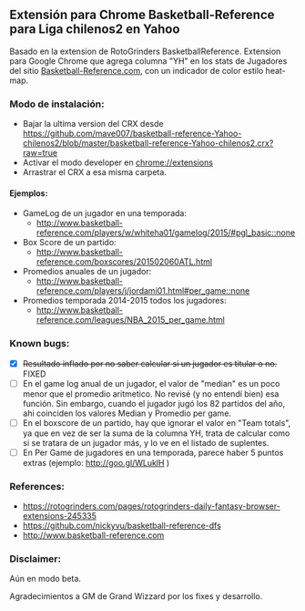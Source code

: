 ## Extensión para Chrome Basketball-Reference para Liga chilenos2 en Yahoo

Basado en la extension de RotoGrinders BasketballReference.
Extension para Google Chrome que agrega columna "YH" en los stats de Jugadores del sitio [Basketball-Reference.com](http://www.basketball-reference.com), con un indicador de color estilo heat-map.

### Modo de instalación:
- Bajar la ultima version del CRX desde https://github.com/mave007/basketball-reference-Yahoo-chilenos2/blob/master/basketball-reference-Yahoo-chilenos2.crx?raw=true
- Activar el modo developer en [chrome://extensions](chrome://extensions/)
- Arrastrar el CRX a esa misma carpeta.

#### Ejemplos:
- GameLog de un jugador en una temporada: 
  - http://www.basketball-reference.com/players/w/whiteha01/gamelog/2015/#pgl_basic::none
- Box Score de un partido: 
  - http://www.basketball-reference.com/boxscores/201502060ATL.html
- Promedios anuales de un jugador: 
  - http://www.basketball-reference.com/players/j/jordami01.html#per_game::none
- Promedios temporada 2014-2015 todos los jugadores:
  - http://www.basketball-reference.com/leagues/NBA_2015_per_game.html


### Known bugs:
- [x] ~~Resultado inflado por no saber calcular si un jugador es titular o no.~~ FIXED
- [ ] En el game log anual de un jugador, el valor de "median" es un poco menor que el promedio aritmetico. No revisé (y no entendí bien) esa función. Sin embargo, cuando el jugador jugó los 82 partidos del año, ahi coinciden los valores Median y Promedio per game.
- [ ] En el boxscore de un partido, hay que ignorar el valor en "Team totals", ya que en vez de ser la suma de la columna YH, trata de calcular como si se tratara de un jugador más, y lo ve en el listado de suplentes.
- [ ] En Per Game de jugadores en una temporada, parece haber 5 puntos extras (ejemplo: http://goo.gl/WLuklH )

### References:
- https://rotogrinders.com/pages/rotogrinders-daily-fantasy-browser-extensions-245335
- https://github.com/nickyvu/basketball-reference-dfs
- http://www.basketball-reference.com

### Disclaimer:
Aún en modo beta.

Agradecimientos a GM de Grand Wizzard por los fixes y desarrollo.
